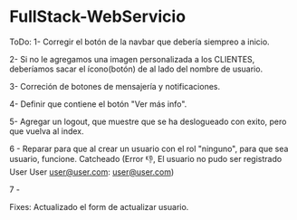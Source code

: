 # FullStack-WebServicio
ToDo:
1- Corregir el botón de la navbar que debería siempreo a inicio.

2- Si no le agregamos una imagen personalizada a los CLIENTES, deberíamos sacar el ícono(botón) de al lado del nombre de usuario.

3- Correción de botones de mensajería y notificaciones.

4- Definir que contiene el botón "Ver más info".

5- Agregar un logout, que muestre que se ha deslogueado con exito, pero que vuelva al index.

6 - Reparar para que al crear un usuario con el rol "ninguno", para que sea usuario, funcione.
Catcheado (Error 👎, El usuario no pudo ser registrado User User user@user.com: user@user.com)

7 - 


Fixes:
Actualizado el form de actualizar usuario.
